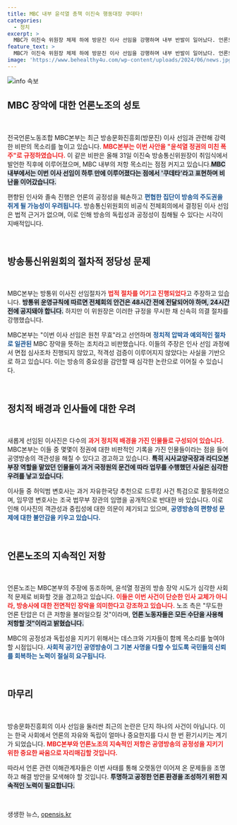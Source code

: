 ```yaml
---
title: MBC 내부 윤석열 총책 이진숙 행동대장 쿠데타!
categories:
  - 정치
excerpt: >
  MBC가 이진숙 위원장 체제 하에 방문진 이사 선임을 강행하며 내부 반발이 일어났다. 언론노조는 윤석열 정권의 방송 장악 쿠데타라며 반발하고, 법절차 위반을 주장했다. 클릭해 이 사태의 전모를 확인하세요!
feature_text: >
  MBC가 이진숙 위원장 체제 하에 방문진 이사 선임을 강행하며 내부 반발이 일어났다. 언론노조는 윤석열 정권의 방송 장악 쿠데타라며 반발하고, 법절차 위반을 주장했다. 클릭해 이 사태의 전모를 확인하세요!
image: 'https://www.behealthy4u.com/wp-content/uploads/2024/06/news.jpg'
---
```


<p><img src="https://www.behealthy4u.com/wp-content/uploads/2024/06/news.jpg" alt="info 속보" /></p>

<h2 data-ke-size="size26">MBC 장악에 대한 언론노조의 성토</h2>

<p data-ke-size="size16">&nbsp;</p>

<p>전국언론노동조합 MBC본부는 최근 방송문화진흥회(방문진) 이사 선임과 관련해 강력한 비판의 목소리를 높이고 있습니다. <b><span style="color: #ee2323;">MBC본부는 이번 사안을 "윤석열 정권의 미친 폭주"로 규정하였습니다.</span></b> 이 같은 비판은 올해 31일 이진숙 방송통신위원장이 취임식에서 발언한 직후에 이루어졌으며, MBC 내부의 저항 목소리는 점점 커지고 있습니다.<b><span style="background-color: #21538527;">MBC 내부에서는 이번 이사 선임이 하루 만에 이루어졌다는 점에서 '쿠데타'라고 표현하며 비난을 이어갔습니다.</span></b> </p>

<p>편향된 인사와 졸속 진행은 언론의 공정성을 훼손하고 <b><span style="color: #1a5490;">편협한 집단이 방송의 주도권을 쥐게 될 가능성이 우려됩니다.</span></b> 방송통신위원회의 비공식 전체회의에서 결정된 이사 선임은 법적 근거가 없으며, 이로 인해 방송의 독립성과 공정성이 침해될 수 있다는 시각이 지배적입니다. </p>

<p data-ke-size="size16">&nbsp;</p>

<h2 data-ke-size="size26">방송통신위원회의 절차적 정당성 문제</h2>

<p data-ke-size="size16">&nbsp;</p>

<p>MBC본부는 방통위 이사진 선임절차가 <b><span style="color: #ee2323;">법적 절차를 어기고 진행되었다</span></b>고 주장하고 있습니다. <b><span style="background-color: #21538527;">방통위 운영규칙에 따르면 전체회의 안건은 48시간 전에 전달되어야 하며, 24시간 전에 공지돼야 합니다.</span></b> 하지만 이 위원장은 이러한 규정을 무시한 채 신속히 의결 절차를 강행했습니다. </p>

<p>MBC본부는 "이번 이사 선임은 원천 무효"라고 선언하며 <b><span style="color: #1a5490;">정치적 압박과 예외적인 절차로 일관된</span></b> MBC 장악을 뜻하는 조치라고 비판했습니다. 이들의 주장은 인사 선임 과정에서 면접 심사조차 진행되지 않았고, 적격성 검증이 이루어지지 않았다는 사실을 기반으로 하고 있습니다. 이는 방송의 중요성을 감안할 때 심각한 논란으로 이어질 수 있습니다. </p>

<p data-ke-size="size16">&nbsp;</p>

<h2 data-ke-size="size26">정치적 배경과 인사들에 대한 우려</h2>

<p data-ke-size="size16">&nbsp;</p>

<p>새롭게 선임된 이사진은 다수의 <b><span style="color: #ee2323;">과거 정치적 배경을 가진 인물들로 구성되어 있습니다.</span></b> MBC본부는 이들 중 몇몇이 정권에 대한 비판적인 기록을 가진 인물들이라는 점을 들어 공영방송의 객관성을 해칠 수 있다고 경고하고 있습니다. <b><span style="background-color: #21538527;">특히 시사교양국장과 라디오본부장 역할을 맡았던 인물들이 과거 국정원의 문건에 따라 업무를 수행했던 사실은 심각한 우려를 낳고 있습니다.</span></b> </p>

<p>이사들 중 허익범 변호사는 과거 자유한국당 추천으로 드루킹 사건 특검으로 활동하였으며, 임무영 변호사는 조국 법무부 장관의 임명을 공개적으로 반대한 바 있습니다. 이로 인해 이사진의 객관성과 중립성에 대한 의문이 제기되고 있으며, <b><span style="color: #1a5490;">공영방송의 편향성 문제에 대한 불안감을 키우고 있습니다.</span></b> </p>

<p data-ke-size="size16">&nbsp;</p>

<h2 data-ke-size="size26">언론노조의 지속적인 저항</h2>

<p data-ke-size="size16">&nbsp;</p>

<p>언론노조는 MBC본부의 주장에 동조하며, 윤석열 정권의 방송 장악 시도가 심각한 사회적 문제로 비화할 것을 경고하고 있습니다. <b><span style="color: #ee2323;">이들은 이번 사건이 단순한 인사 교체가 아니라, 방송사에 대한 전면적인 장악을 의미한다고 강조하고 있습니다.</span></b> 노조 측은 "무도한 언론 탄압은 더 큰 저항을 불러일으킬 것"이라며, <b><span style="background-color: #21538527;">언론 노동자들은 모든 수단을 사용해 저항할 것"이라고 밝혔습니다.</span></b> </p>

<p>MBC의 공정성과 독립성을 지키기 위해서는 데스크와 기자들이 함께 목소리를 높여야 할 시점입니다. <b><span style="color: #1a5490;">사회적 공기인 공영방송이 그 기본 사명을 다할 수 있도록 국민들의 신뢰를 회복하는 노력이 절실히 요구됩니다.</span></b></p>

<p data-ke-size="size16">&nbsp;</p>

<h2 data-ke-size="size26">마무리</h2>

<p data-ke-size="size16">&nbsp;</p>

<p>방송문화진흥회의 이사 선임을 둘러싼 최근의 논란은 단지 하나의 사건이 아닙니다. 이는 한국 사회에서 언론의 자유와 독립이 얼마나 중요한지를 다시 한 번 환기시키는 계기가 되었습니다. <b><span style="color: #ee2323;">MBC본부와 언론노조의 지속적인 저항은 공영방송의 공정성을 지키기 위한 중요한 싸움으로 자리매김할 것입니다.</span></b> </p>

<p>따라서 언론 관련 이해관계자들은 이번 사태를 통해 오랫동안 이어져 온 문제들을 조명하고 해결 방안을 모색해야 할 것입니다. <b><span style="background-color: #21538527;">투명하고 공정한 언론 환경을 조성하기 위한 지속적인 노력이 필요합니다.</span></b> </p>

<p data-ke-size="size16">&nbsp;</p>
생생한 뉴스, <a href="https://opensis.kr" rel="dofollow">opensis.kr</a>


